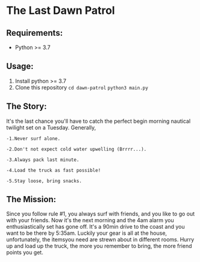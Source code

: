# The Last Dawn Patrol

## Requirements:

- Python >= 3.7

## Usage:
	
1. Install python >= 3.7
2. Clone this repository
```cd dawn-patrol```
```python3 main.py```

## The Story:

It's the last chance you'll have to catch the perfect begin morning nautical twilight set on a Tuesday. Generally, 

    -1.Never surf alone. 

    -2.Don't not expect cold water upwelling (Brrrr...). 

    -3.Always pack last minute. 

    -4.Load the truck as fast possible! 

    -5.Stay loose, bring snacks.

## The Mission:

Since you follow rule #1, you always surf with friends, and you like to go out with your friends. Now it's the next morning and the 4am alarm you enthusiastically set has gone off. It's a 90min drive to the coast and you want to be there by 5:35am. Luckily your gear is all at the house, unfortunately, the itemsyou need are strewn about in different rooms. Hurry up and load up the truck, the more you remember to bring, the more friend points you get.
